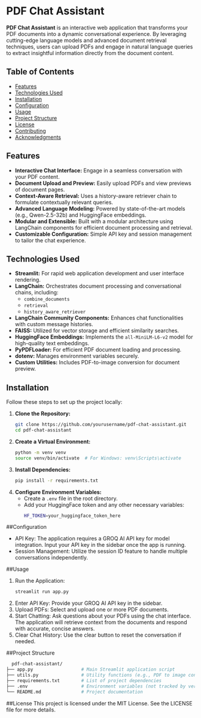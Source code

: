 # PDF Chat Assistant

**PDF Chat Assistant** is an interactive web application that transforms your PDF documents into a dynamic conversational experience. By leveraging cutting-edge language models and advanced document retrieval techniques, users can upload PDFs and engage in natural language queries to extract insightful information directly from the document content.

## Table of Contents
- [Features](#features)
- [Technologies Used](#technologies-used)
- [Installation](#installation)
- [Configuration](#configuration)
- [Usage](#usage)
- [Project Structure](#project-structure)
- [License](#license)
- [Contributing](#contributing)
- [Acknowledgments](#acknowledgments)

## Features
- **Interactive Chat Interface:** Engage in a seamless conversation with your PDF content.
- **Document Upload and Preview:** Easily upload PDFs and view previews of document pages.
- **Context-Aware Retrieval:** Uses a history-aware retriever chain to formulate contextually relevant queries.
- **Advanced Language Modeling:** Powered by state-of-the-art models (e.g., Qwen-2.5-32b) and HuggingFace embeddings.
- **Modular and Extensible:** Built with a modular architecture using LangChain components for efficient document processing and retrieval.
- **Customizable Configuration:** Simple API key and session management to tailor the chat experience.

## Technologies Used
- **Streamlit:** For rapid web application development and user interface rendering.
- **LangChain:** Orchestrates document processing and conversational chains, including:
  - `combine_documents`
  - `retrieval`
  - `history_aware_retriever`
- **LangChain Community Components:** Enhances chat functionalities with custom message histories.
- **FAISS:** Utilized for vector storage and efficient similarity searches.
- **HuggingFace Embeddings:** Implements the `all-MiniLM-L6-v2` model for high-quality text embeddings.
- **PyPDFLoader:** For efficient PDF document loading and processing.
- **dotenv:** Manages environment variables securely.
- **Custom Utilities:** Includes PDF-to-image conversion for document preview.

## Installation
Follow these steps to set up the project locally:

1. **Clone the Repository:**
   ```bash
   git clone https://github.com/yourusername/pdf-chat-assistant.git
   cd pdf-chat-assistant
   ```
2. **Create a Virtual Environment:**
   ```bash
   python -m venv venv
   source venv/bin/activate  # For Windows: venv\Scripts\activate
   ```
3. **Install Dependencies:**
   ```bash
   pip install -r requirements.txt
   ```
4. **Configure Environment Variables:**
   - Create a `.env` file in the root directory.
   - Add your HuggingFace token and any other necessary variables:
     ```bash
     HF_TOKEN=your_huggingface_token_here
     ```
##Configuration
  - API Key: The application requires a GROQ AI API key for model integration. Input your API key in the sidebar once the app is running.
  - Session Management: Utilize the session ID feature to handle multiple conversations independently.

##Usage
  1. Run the Application:
     ```bash
     streamlit run app.py
     ```
  2. Enter API Key: Provide your GROQ AI API key in the sidebar.
  3. Upload PDFs: Select and upload one or more PDF documents.
  4. Start Chatting: Ask questions about your PDFs using the chat interface. The application will retrieve context from the documents and respond with accurate, concise answers.
  5. Clear Chat History: Use the clear button to reset the conversation if needed.

##Project Structure
  ```bash
    pdf-chat-assistant/
  ├── app.py                  # Main Streamlit application script
  ├── utils.py                # Utility functions (e.g., PDF to image conversion)
  ├── requirements.txt        # List of project dependencies
  ├── .env                    # Environment variables (not tracked by version control)
  └── README.md               # Project documentation
  ```
##License
This project is licensed under the MIT License. See the LICENSE file for more details.
  





